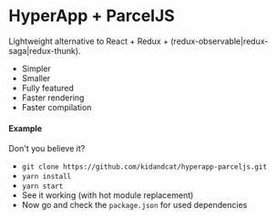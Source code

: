 # HyperApp + ParcelJS

Lightweight alternative to React + Redux + (redux-observable|redux-saga|redux-thunk).

* Simpler
* Smaller
* Fully featured
* Faster rendering
* Faster compilation

#### Example

Don't you believe it?

* `git clone https://github.com/kidandcat/hyperapp-parceljs.git`
* `yarn install`
* `yarn start`
* See it working (with hot module replacement)
* Now go and check the `package.json` for used dependencies
